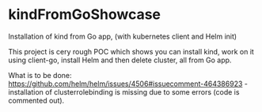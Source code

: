 # kindFromGoShowcase
Installation of kind from Go app, (with kubernetes client and Helm init)

This project is cery rough POC which shows you can install kind, work on it using client-go, install Helm and then delete cluster, all from Go app.

What is to be done: https://github.com/helm/helm/issues/4506#issuecomment-464386923 - installation of clusterrolebinding is missing due to some errors (code is commented out).
